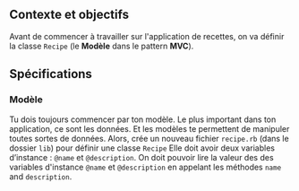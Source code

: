 ## Contexte et objectifs

Avant de commencer à travailler sur l'application de recettes, on va définir la classe `Recipe` (le **Modèle** dans le pattern **MVC**).

## Spécifications

### Modèle

Tu dois toujours commencer par ton modèle. Le plus important dans ton application, ce sont les données. Et les modèles te permettent de manipuler toutes sortes de données. Alors, crée un nouveau fichier `recipe.rb` (dans le dossier `lib`) pour définir une classe `Recipe` Elle doit avoir deux variables d’instance : `@name` et `@description`. On doit pouvoir lire la valeur des des variables d'instance `@name` et `@description` en appelant les méthodes `name` and `description`.
